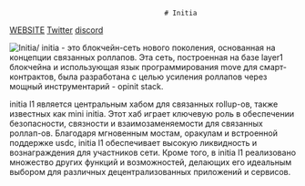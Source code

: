                                           # Initia

[WEBSITE](https://initia.xyz/)   [Twitter](https://twitter.com/initiafdn/)    [discord]( https://discord.gg/initia/)

![Initia](https://pbs.twimg.com/profile_banners/1604741451404873729/1671784127/1500x500)/
initia - это блокчейн-сеть нового поколения, основанная на концепции связанных роллапов. Эта сеть, построенная на базе layer1 блокчейна и использующая язык программирования move для смарт-контрактов, была разработана с целью усиления роллапов через мощный инструментарий - opinit stack.

initia l1 является центральным хабом для связанных rollup-ов, также известных как mini initia. Этот хаб играет ключевую роль в обеспечении безопасности, связности и взаимозаменяемости для связанных роллап-ов. Благодаря мгновенным мостам, оракулам и встроенной поддержке usdc, initia l1 обеспечивает высокую ликвидность и вознаграждения для участников сети. Кроме того, в initia l1 реализовано множество других функций и возможностей, делающих его идеальным выбором для различных децентрализованных приложений и сервисов.
